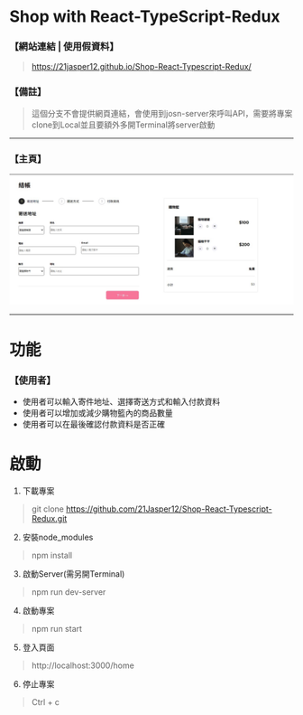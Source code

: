 # Shop with React-TypeScript-Redux

### 【網站連結 | 使用假資料】
> https://21jasper12.github.io/Shop-React-Typescript-Redux/

### 【備註】
> 這個分支不會提供網頁連結，會使用到josn-server來呼叫API，需要將專案clone到Local並且要額外多開Terminal將server啟動

---

### 【主頁】
![image](https://github.com/21Jasper12/Shop-React-Typescript-Redux/blob/main/src/img/Shop-homePage.jpg)

---
#  功能

### 【使用者】
* 使用者可以輸入寄件地址、選擇寄送方式和輸入付款資料
* 使用者可以增加或減少購物籃內的商品數量
* 使用者可以在最後確認付款資料是否正確



# 啟動
1. 下載專案
> git clone https://github.com/21Jasper12/Shop-React-Typescript-Redux.git

2. 安裝node_modules
> npm install

3. 啟動Server(需另開Terminal)
> npm run dev-server

4. 啟動專案
> npm run start

5. 登入頁面
> http://localhost:3000/home

6. 停止專案
> Ctrl + c